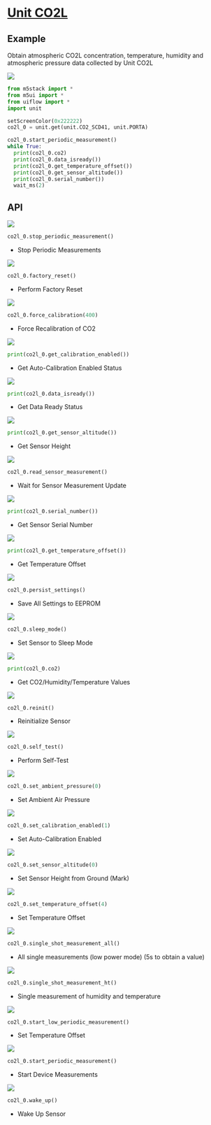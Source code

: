 # [Unit CO2L](/en/unit/CO2L)

## Example

Obtain atmospheric CO2L concentration, temperature, humidity and atmospheric pressure data collected by Unit CO2L

<img class="blockly_svg" src="https://m5stack.oss-cn-shenzhen.aliyuncs.com/resource/docs/static/assets/img/uiflow/blockly/unit/co2l/uiflow_block_example.svg">

```python
from m5stack import *
from m5ui import *
from uiflow import *
import unit

setScreenColor(0x222222)
co2l_0 = unit.get(unit.CO2_SCD41, unit.PORTA)

co2l_0.start_periodic_measurement()
while True:
  print(co2l_0.co2)
  print(co2l_0.data_isready())
  print(co2l_0.get_temperature_offset())
  print(co2l_0.get_sensor_altitude())
  print(co2l_0.serial_number())
  wait_ms(2)
```

## API

<img class="blockly_svg" src="https://m5stack.oss-cn-shenzhen.aliyuncs.com/resource/docs/static/assets/img/uiflow/blockly/unit/co2l/uiflow_block_unit_co2l_stop_periodic_measurement.svg" >

```python
co2l_0.stop_periodic_measurement()
```

- Stop Periodic Measurements

<img class="blockly_svg" src="https://m5stack.oss-cn-shenzhen.aliyuncs.com/resource/docs/static/assets/img/uiflow/blockly/unit/co2l/uiflow_block_unit_co2l_factory_reset.svg
">

```python
co2l_0.factory_reset()
```

- Perform Factory Reset

<img class="blockly_svg" src="https://m5stack.oss-cn-shenzhen.aliyuncs.com/resource/docs/static/assets/img/uiflow/blockly/unit/co2l/uiflow_block_unit_co2l_force_calibration.svg" >

```python
co2l_0.force_calibration(400)
```

- Force Recalibration of CO2

<img class="blockly_svg" src="https://m5stack.oss-cn-shenzhen.aliyuncs.com/resource/docs/static/assets/img/uiflow/blockly/unit/co2l/uiflow_block_unit_co2l_get_calibration_enabled.svg" >

```python
print(co2l_0.get_calibration_enabled())
```

- Get Auto-Calibration Enabled Status

<img class="blockly_svg" src="https://m5stack.oss-cn-shenzhen.aliyuncs.com/resource/docs/static/assets/img/uiflow/blockly/unit/co2l/uiflow_block_unit_co2l_get_data_ready_status.svg" >

```python
print(co2l_0.data_isready())
```

- Get Data Ready Status

<img class="blockly_svg" src="https://m5stack.oss-cn-shenzhen.aliyuncs.com/resource/docs/static/assets/img/uiflow/blockly/unit/co2l/uiflow_block_unit_co2l_get_sensor_altitude.svg" >

```python
print(co2l_0.get_sensor_altitude())
```

- Get Sensor Height

<img class="blockly_svg" src="https://m5stack.oss-cn-shenzhen.aliyuncs.com/resource/docs/static/assets/img/uiflow/blockly/unit/co2l/uiflow_block_unit_co2l_get_sensor_measurement.svg" >

```python
co2l_0.read_sensor_measurement()
```

- Wait for Sensor Measurement Update

<img class="blockly_svg" src="https://m5stack.oss-cn-shenzhen.aliyuncs.com/resource/docs/static/assets/img/uiflow/blockly/unit/co2l/uiflow_block_unit_co2l_get_serial_number.svg" >

```python
print(co2l_0.serial_number())
```

- Get Sensor Serial Number

<img class="blockly_svg" src="https://m5stack.oss-cn-shenzhen.aliyuncs.com/resource/docs/static/assets/img/uiflow/blockly/unit/co2l/uiflow_block_unit_co2l_get_temperature_offset.svg" >

```python
print(co2l_0.get_temperature_offset())
```

- Get Temperature Offset

<img class="blockly_svg" src="https://m5stack.oss-cn-shenzhen.aliyuncs.com/resource/docs/static/assets/img/uiflow/blockly/unit/co2l/uiflow_block_unit_co2l_persist_setting.svg" >

```python
co2l_0.persist_settings()
```

- Save All Settings to EEPROM

<img class="blockly_svg" src="https://m5stack.oss-cn-shenzhen.aliyuncs.com/resource/docs/static/assets/img/uiflow/blockly/unit/co2l/uiflow_block_unit_co2l_power_down.svg" >

```python
co2l_0.sleep_mode()
```

- Set Sensor to Sleep Mode

<img class="blockly_svg" src="https://m5stack.oss-cn-shenzhen.aliyuncs.com/resource/docs/static/assets/img/uiflow/blockly/unit/co2l/uiflow_block_unit_co2l_read_parameter.svg" >

```python
print(co2l_0.co2)
```

- Get CO2/Humidity/Temperature Values

<img class="blockly_svg" src="https://m5stack.oss-cn-shenzhen.aliyuncs.com/resource/docs/static/assets/img/uiflow/blockly/unit/co2l/uiflow_block_unit_co2l_reinit.svg" >

```python
co2l_0.reinit()
```

- Reinitialize Sensor

<img class="blockly_svg" src="https://m5stack.oss-cn-shenzhen.aliyuncs.com/resource/docs/static/assets/img/uiflow/blockly/unit/co2l/uiflow_block_unit_co2l_self_test.svg" >

```python
co2l_0.self_test()
```

- Perform Self-Test

<img class="blockly_svg" src="https://m5stack.oss-cn-shenzhen.aliyuncs.com/resource/docs/static/assets/img/uiflow/blockly/unit/co2l/uiflow_block_unit_co2l_set_ambient_pressure.svg" >

```python
co2l_0.set_ambient_pressure(0)
```

- Set Ambient Air Pressure

<img class="blockly_svg" src="https://m5stack.oss-cn-shenzhen.aliyuncs.com/resource/docs/static/assets/img/uiflow/blockly/unit/co2l/uiflow_block_unit_co2l_set_auto_calibration.svg" >

```python
co2l_0.set_calibration_enabled(1)
```

- Set Auto-Calibration Enabled

<img class="blockly_svg" src="https://m5stack.oss-cn-shenzhen.aliyuncs.com/resource/docs/static/assets/img/uiflow/blockly/unit/co2l/uiflow_block_unit_co2l_set_sensor_altitude.svg" >

```python
co2l_0.set_sensor_altitude(0)
```

- Set Sensor Height from Ground (Mark)

<img class="blockly_svg" src="https://m5stack.oss-cn-shenzhen.aliyuncs.com/resource/docs/static/assets/img/uiflow/blockly/unit/co2l/uiflow_block_unit_co2l_set_temperature_offset.svg" >

```python
co2l_0.set_temperature_offset(4)
```

- Set Temperature Offset

<img class="blockly_svg" src="https://m5stack.oss-cn-shenzhen.aliyuncs.com/resource/docs/static/assets/img/uiflow/blockly/unit/co2l/uiflow_block_unit_co2l_single_shot_measurement_all.svg
" >

```python
co2l_0.single_shot_measurement_all()
```

- All single measurements (low power mode) (5s to obtain a value)

<img class="blockly_svg" src="https://m5stack.oss-cn-shenzhen.aliyuncs.com/resource/docs/static/assets/img/uiflow/blockly/unit/co2l/uiflow_block_unit_co2l_single_shot_measurement_ht.svg" >

```python
co2l_0.single_shot_measurement_ht()
```

- Single measurement of humidity and temperature

<img class="blockly_svg" src="https://m5stack.oss-cn-shenzhen.aliyuncs.com/resource/docs/static/assets/img/uiflow/blockly/unit/co2l/uiflow_block_unit_co2l_start_low_periodic_measurement.svg" >

```python
co2l_0.start_low_periodic_measurement()
```

- Set Temperature Offset

<img class="blockly_svg" src="https://m5stack.oss-cn-shenzhen.aliyuncs.com/resource/docs/static/assets/img/uiflow/blockly/unit/co2l/uiflow_block_unit_co2l_start_periodic_measurement.svg" >

```python
co2l_0.start_periodic_measurement()
```

- Start Device Measurements

<img class="blockly_svg" src="https://m5stack.oss-cn-shenzhen.aliyuncs.com/resource/docs/static/assets/img/uiflow/blockly/unit/co2l/uiflow_block_unit_co2l_wake_up.svg" >

```python
co2l_0.wake_up()
```

- Wake Up Sensor
